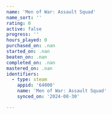 ```yaml
---
name: 'Men of War: Assault Squad'
name_sort: ''
rating: 0
active: false
progress: ''
hours_played: 0
purchased_on: .nan
started_on: .nan
beaten_on: .nan
completed_on: .nan
mastered_on: .nan
identifiers:
  - type: steam
    appid: '64000'
    name: 'Men of War: Assault Squad'
    synced_on: '2024-08-30'

---
```

